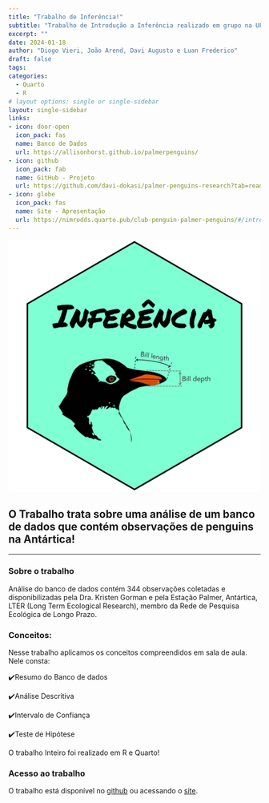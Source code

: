 ```yaml
---
title: "Trabalho de Inferência!"
subtitle: "Trabalho de Introdução a Inferência realizado em grupo na UFRGS"
excerpt: ""
date: 2024-01-18
author: "Diogo Vieri, João Arend, Davi Augusto e Luan Frederico"
draft: false
tags:
categories:
  - Quarto
  - R
# layout options: single or single-sidebar
layout: single-sidebar
links:
- icon: door-open
  icon_pack: fas
  name: Banco de Dados
  url: https://allisonhorst.github.io/palmerpenguins/
- icon: github
  icon_pack: fab
  name: GitHub - Projeto
  url: https://github.com/davi-dokasi/palmer-penguins-research?tab=readme-ov-file
- icon: globe
  icon_pack: fas
  name: Site - Apresentação
  url: https://nimrodds.quarto.pub/club-penguin-palmer-penguins/#/introdu%C3%A7%C3%A3o
---
```


![Logo do trabalho](hex.png)

## O Trabalho trata sobre uma análise de um banco de dados que contém observações de penguins na Antártica!

---

### Sobre o trabalho

Análise do banco de dados contém 344 observações coletadas e disponibilizadas pela Dra. Kristen Gorman e pela Estação Palmer, Antártica, LTER (Long Term Ecological Research), membro da Rede de Pesquisa Ecológica de Longo Prazo. 


### Conceitos:

Nesse trabalho aplicamos os conceitos compreendidos em sala de aula. Nele consta:

✔️Resumo do Banco de dados

✔️Análise Descritiva

✔️Intervalo de Confiança

✔️Teste de Hipótese

O trabalho Inteiro foi realizado em R e Quarto!

### Acesso ao trabalho

O trabalho está disponível no [github](https://github.com/davi-dokasi/palmer-penguins-research?tab=readme-ov-file) ou acessando o [site](https://nimrodds.quarto.pub/club-penguin-palmer-penguins/#/introdu%C3%A7%C3%A3o).
